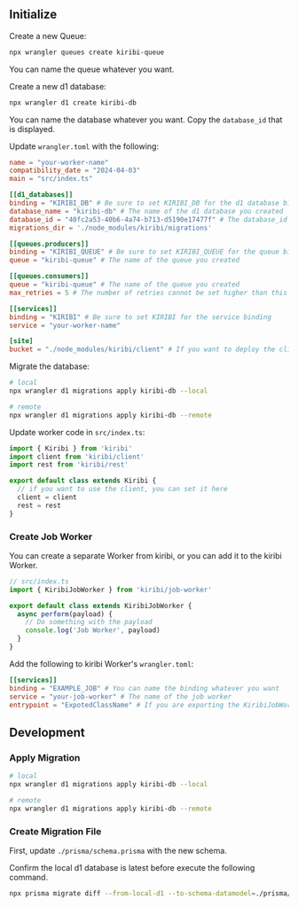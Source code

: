 ## Initialize

Create a new Queue:
```bash
npx wrangler queues create kiribi-queue
```
You can name the queue whatever you want.

Create a new d1 database:
```bash
npx wrangler d1 create kiribi-db
```
You can name the database whatever you want.
Copy the `database_id` that is displayed.

Update `wrangler.toml` with the following:

```toml
name = "your-worker-name"
compatibility_date = "2024-04-03"
main = "src/index.ts"

[[d1_databases]]
binding = "KIRIBI_DB" # Be sure to set KIRIBI_DB for the d1 database binding
database_name = "kiribi-db" # The name of the d1 database you created
database_id = "40fc2a53-40b6-4a74-b713-d5190e17477f" # The database_id of the d1 database you created
migrations_dir = './node_modules/kiribi/migrations'

[[queues.producers]]
binding = "KIRIBI_QUEUE" # Be sure to set KIRIBI_QUEUE for the queue binding
queue = "kiribi-queue" # The name of the queue you created

[[queues.consumers]]
queue = "kiribi-queue" # The name of the queue you created
max_retries = 5 # The number of retries cannot be set higher than this value. Please set it with some margin.

[[services]]
binding = "KIRIBI" # Be sure to set KIRIBI for the service binding
service = "your-worker-name"

[site]
bucket = "./node_modules/kiribi/client" # If you want to deploy the client, please set it
```

Migrate the database:
```bash
# local
npx wrangler d1 migrations apply kiribi-db --local
```

```bash
# remote
npx wrangler d1 migrations apply kiribi-db --remote
```

Update worker code in `src/index.ts`:
```typescript
import { Kiribi } from 'kiribi'
import client from 'kiribi/client'
import rest from 'kiribi/rest'

export default class extends Kiribi {
  // if you want to use the client, you can set it here
  client = client
  rest = rest
}
```

### Create Job Worker

You can create a separate Worker from kiribi, or you can add it to the kiribi Worker.

```typescript
// src/index.ts
import { KiribiJobWorker } from 'kiribi/job-worker'

export default class extends KiribiJobWorker {
  async perform(payload) {
    // Do something with the payload
    console.log('Job Worker', payload)
  }
}
```

Add the following to kiribi Worker's `wrangler.toml`:
```toml
[[services]]
binding = "EXAMPLE_JOB" # You can name the binding whatever you want
service = "your-job-worker" # The name of the job worker
entrypoint = "ExpotedClassName" # If you are exporting the KiribiJobWorker class, specify the name (not required for default export)
```


## Development

### Apply Migration

```bash
# local
npx wrangler d1 migrations apply kiribi-db --local
```

```bash
# remote
npx wrangler d1 migrations apply kiribi-db --remote
```

### Create Migration File

First, update `./prisma/schema.prisma` with the new schema.

Confirm the local d1 database is latest before execute the following command.

```bash
npx prisma migrate diff --from-local-d1 --to-schema-datamodel=./prisma/schema.prisma --script -o ./migrations/__INPUT_NEW_MIGRATION_FILE_NAME__.sql
```
